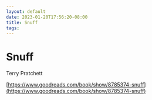 ```yaml
---
layout: default
date: 2023-01-20T17:56:20-08:00
title: Snuff
tags: 
---
```


# Snuff

Terry Pratchett

[https://www.goodreads.com/book/show/8785374-snuff](https://www.goodreads.com/book/show/8785374-snuff)